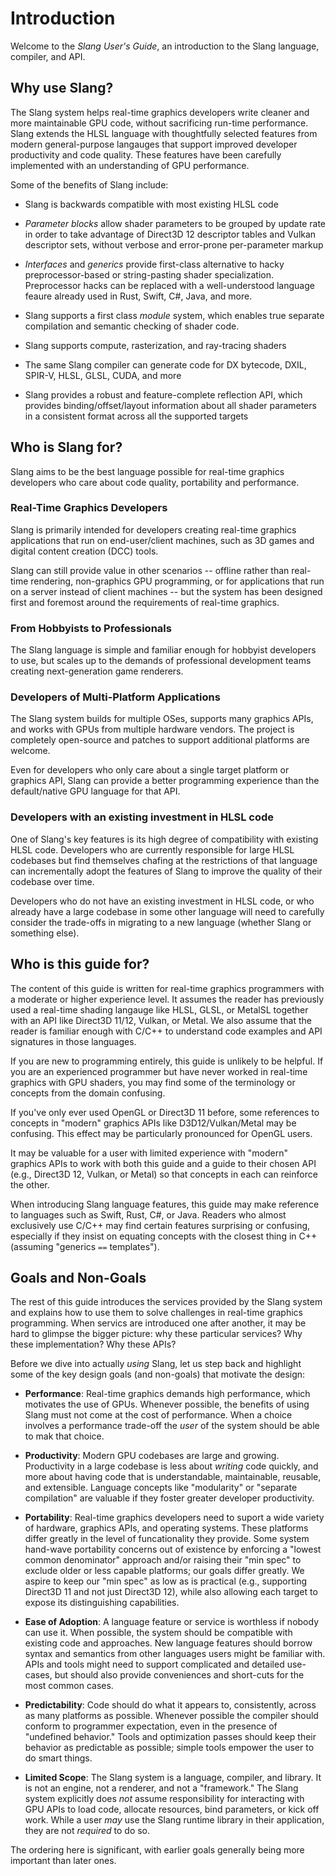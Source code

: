 Introduction
============

Welcome to the _Slang User's Guide_, an introduction to the Slang language, compiler, and API.

Why use Slang?
--------------

The Slang system helps real-time graphics developers write cleaner and more maintainable GPU code, without sacrificing run-time performance.
Slang extends the HLSL language with thoughtfully selected features from modern general-purpose langauges that support improved developer productivity and code quality.
These features have been carefully implemented with an understanding of GPU performance.

Some of the benefits of Slang include:

* Slang is backwards compatible with most existing HLSL code

* _Parameter blocks_ allow shader parameters to be grouped by update rate in order to take advantage of Direct3D 12 descriptor tables and Vulkan descriptor sets, without verbose and error-prone per-parameter markup

* _Interfaces_ and _generics_ provide first-class alternative to hacky preprocessor-based or string-pasting shader specialization. Preprocessor hacks can be replaced with a well-understood language feaure already used in Rust, Swift, C#, Java, and more.

* Slang supports a first class _module_ system, which enables true separate compilation and semantic checking of shader code. 

* Slang supports compute, rasterization, and ray-tracing shaders

* The same Slang compiler can generate code for DX bytecode, DXIL, SPIR-V, HLSL, GLSL, CUDA, and more

* Slang provides a robust and feature-complete reflection API, which provides binding/offset/layout information about all shader parameters in a consistent format across all the supported targets

Who is Slang for?
-----------------

Slang aims to be the best language possible for real-time graphics developers who care about code quality, portability and performance.

### Real-Time Graphics Developers

Slang is primarily intended for developers creating real-time graphics applications that run on end-user/client machines, such as 3D games and digital content creation (DCC) tools.

Slang can still provide value in other scenarios -- offline rather than real-time rendering, non-graphics GPU programming, or for applications that run on a server instead of client machines -- but the system has been designed first and foremost around the requirements of real-time graphics.

### From Hobbyists to Professionals

The Slang language is simple and familiar enough for hobbyist developers to use, but scales up to the demands of professional development teams creating next-generation game renderers.

### Developers of Multi-Platform Applications

The Slang system builds for multiple OSes, supports many graphics APIs, and works with GPUs from multiple hardware vendors.
The project is completely open-source and patches to support additional platforms are welcome.

Even for developers who only care about a single target platform or graphics API, Slang can provide a better programming experience than the default/native GPU language for that API.

### Developers with an existing investment in HLSL code

One of Slang's key features is its high degree of compatibility with existing HLSL code.
Developers who are currently responsible for large HLSL codebases but find themselves chafing at the restrictions of that language can incrementally adopt the features of Slang to improve the quality of their codebase over time.

Developers who do not have an existing investment in HLSL code, or who already have a large codebase in some other language will need to carefully consider the trade-offs in migrating to a new language (whether Slang or something else).

Who is this guide for?
----------------------

The content of this guide is written for real-time graphics programmers with a moderate or higher experience level.
It assumes the reader has previously used a real-time shading langauge like HLSL, GLSL, or MetalSL together with an API like Direct3D 11/12, Vulkan, or Metal.
We also assume that the reader is familiar enough with C/C++ to understand code examples and API signatures in those languages.

If you are new to programming entirely, this guide is unlikely to be helpful.
If you are an experienced programmer but have never worked in real-time graphics with GPU shaders, you may find some of the terminology or concepts from the domain confusing.

If you've only ever used OpenGL or Direct3D 11 before, some references to concepts in "modern" graphics APIs like D3D12/Vulkan/Metal may be confusing.
This effect may be particularly pronounced for OpenGL users.

It may be valuable for a user with limited experience with "modern" graphics APIs to work with both this guide and a guide to their chosen API (e.g., Direct3D 12, Vulkan, or Metal) so that concepts in each can reinforce the other.

When introducing Slang language features, this guide may make reference to languages such as Swift, Rust, C#, or Java.
Readers who almost exclusively use C/C++ may find certain features surprising or confusing, especially if they insist on equating concepts with the closest thing in C++ (assuming "generics `==` templates").

Goals and Non-Goals
-------------------

The rest of this guide introduces the services provided by the Slang system and explains how to use them to solve challenges in real-time graphics programming.
When servics are introduced one after another, it may be hard to glimpse the bigger picture: why these particular services? Why these implementation? Why these APIs?

Before we dive into actually _using_ Slang, let us step back and highlight some of the key design goals (and non-goals) that motivate the design:

* **Performance**: Real-time graphics demands high performance, which motivates the use of GPUs. Whenever possible, the benefits of using Slang must not come at the cost of performance. When a choice involves a performance trade-off the *user* of the system should be able to mak that choice.

* **Productivity**: Modern GPU codebases are large and growing. Productivity in a large codebase is less about _writing_ code quickly, and more about having code that is understandable, maintainable, reusable, and extensible. Language concepts like "modularity" or "separate compilation" are valuable if they foster greater developer productivity.

* **Portability**: Real-time graphics developers need to suport a wide variety of hardware, graphics APIs, and operating systems. These platforms differ greatly in the level of funcationality they provide. Some system hand-wave portability concerns out of existence by enforcing a "lowest common denominator" approach and/or raising their "min spec" to exclude older or less capable platforms; our goals differ greatly. We aspire to keep our "min spec" as low as is practical (e.g., supporting Direct3D 11 and not just Direct3D 12), while also allowing each target to expose its distinguishing capabilities.

* **Ease of Adoption**: A language feature or service is worthless if nobody can use it. When possible, the system should be compatible with existing code and approaches. New language features should borrow syntax and semantics from other languages users might be familiar with. APIs and tools might need to support complicated and detailed use-cases, but should also provide conveniences and short-cuts for the most common cases.

* **Predictability**: Code should do what it appears to, consistently, across as many platforms as possible. Whenever possible the compiler should conform to programmer expectation, even in the presence of "undefined behavior." Tools and optimization passes should keep their behavior as predictable as possible; simple tools empower the user to do smart things.

* **Limited Scope**: The Slang system is a language, compiler, and library. It is not an engine, not a renderer, and not a "framework." The Slang system explicitly does *not* assume responsibility for interacting with GPU APIs to load code, allocate resources, bind parameters, or kick off work. While a user *may* use the Slang runtime library in their application, they are not *required* to do so.

The ordering here is significant, with earlier goals generally being more important than later ones.